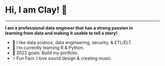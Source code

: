 **<h1>Hi, I am Clay! <span class="wave">👋</span></h1>**

______________

**I am a professional data engineer that has a strong passion in <br>
learning from data and making it usable to tell a story!**

- :test_tube: I like data science, data engineering, security, & ETL/ELT.
- 🌱 I’m currently learning R & Python.
- 📗 2022 goals: Build my portfolio.
- ⚡ Fun Fact: I love sound design & creating music.
<!---
claydoers/claydoers is a ✨ special ✨ repository because its `README.md` (this file) appears on your GitHub profile.
You can click the Preview link to take a look at your changes.
--->
